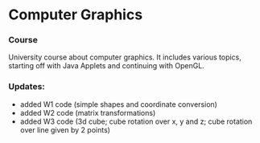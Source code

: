 # Computer Graphics


### Course

University course about computer graphics. It includes various topics, starting off with Java Applets and continuing with OpenGL.

### Updates:
* added W1 code (simple shapes and coordinate conversion)
* added W2 code (matrix transformations)
* added W3 code (3d cube; cube rotation over x, y and z; cube rotation over line given by 2 points)
